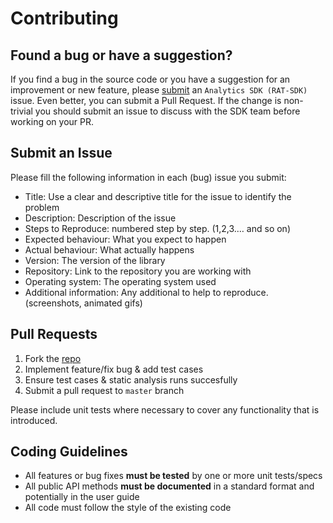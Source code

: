 # Contributing
## Found a bug or have a suggestion?
If you find a bug in the source code or you have a suggestion for an improvement or new feature, please [submit](https://developers.rakuten.com/intra/support) an `Analytics SDK (RAT-SDK)` issue. Even better, you can submit a Pull Request. If the change is non-trivial you should submit an issue to discuss with the SDK team before working on your PR.
 
## Submit an Issue
Please fill the following information in each (bug) issue you submit:
  
* Title: Use a clear and descriptive title for the issue to identify the problem
* Description: Description of the issue
* Steps to Reproduce: numbered step by step. (1,2,3.… and so on)
* Expected behaviour: What you expect to happen
* Actual behaviour: What actually happens
* Version: The version of the library
* Repository: Link to the repository you are working with
* Operating system: The operating system used
* Additional information: Any additional to help to reproduce. (screenshots, animated gifs)
  
## Pull Requests
1. Fork the [repo](https://gitpub.rakuten-it.com/projects/ECO/repos/core-ios-analytics/browse)
2. Implement feature/fix bug & add test cases
3. Ensure test cases & static analysis runs succesfully
4. Submit a pull request to `master` branch
  
Please include unit tests where necessary to cover any functionality that is introduced.
  
## Coding Guidelines
* All features or bug fixes **must be tested** by one or more unit tests/specs
* All public API methods **must be documented** in a standard format and potentially in the user guide
* All code must follow the style of the existing code

